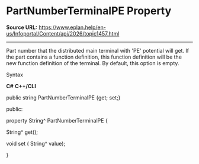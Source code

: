 # PartNumberTerminalPE Property

**Source URL:** https://www.eplan.help/en-us/Infoportal/Content/api/2026/topic1457.html

---

Part number that the distributed main terminal with 'PE' potential will get. If the part contains a function definition, this function definition will be the new function definition of the terminal. By default, this option is empty.

Syntax

**C#**
**C++/CLI**


public string PartNumberTerminalPE {get; set;}

public:

property String^ PartNumberTerminalPE {

   String^ get();

   void set (    String^ value);

}

